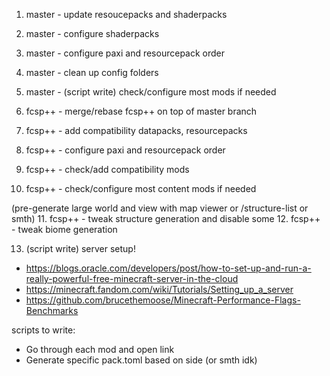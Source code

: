 1. master - update resoucepacks and shaderpacks
2. master - configure shaderpacks
3. master - configure paxi and resourcepack order
4. master - clean up config folders
5. master - (script write) check/configure most mods if needed

6. fcsp++ - merge/rebase fcsp++ on top of master branch

7. fcsp++ - add compatibility datapacks, resourcepacks
8. fcsp++ - configure paxi and resourcepack order
9. fcsp++ - check/add compatibility mods
10. fcsp++ - check/configure most content mods if needed

(pre-generate large world and view with map viewer or /structure-list or smth)
11. fcsp++ -  tweak structure generation and disable some
12. fcsp++ - tweak biome generation

13. (script write) server setup!
- https://blogs.oracle.com/developers/post/how-to-set-up-and-run-a-really-powerful-free-minecraft-server-in-the-cloud
- https://minecraft.fandom.com/wiki/Tutorials/Setting_up_a_server
- https://github.com/brucethemoose/Minecraft-Performance-Flags-Benchmarks

scripts to write:
- Go through each mod and open link
- Generate specific pack.toml based on side (or smth idk)
